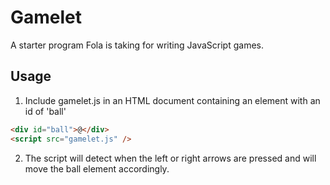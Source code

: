 # Gamelet

A starter program Fola is taking for writing JavaScript games.


## Usage

1. Include gamelet.js in an HTML document containing an element with an id of 'ball'

```html
<div id="ball">@</div>
<script src="gamelet.js" />
```

2.  The script will detect when the left or right arrows are pressed and will move the ball element accordingly.
